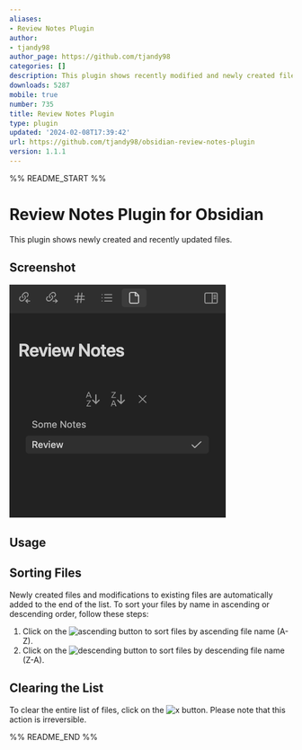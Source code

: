```yaml
---
aliases:
- Review Notes Plugin
author:
- tjandy98
author_page: https://github.com/tjandy98
categories: []
description: This plugin shows recently modified and newly created files
downloads: 5287
mobile: true
number: 735
title: Review Notes Plugin
type: plugin
updated: '2024-02-08T17:39:42'
url: https://github.com/tjandy98/obsidian-review-notes-plugin
version: 1.1.1
---
```


%% README_START %%

# Review Notes Plugin for Obsidian

This plugin shows newly created and recently updated files.

## Screenshot

![sidebar](https://raw.githubusercontent.com/tjandy98/obsidian-review-notes-plugin/HEAD/docs/demo.png)

## Usage

## Sorting Files

Newly created files and modifications to existing files are automatically added to the end of the list. To sort your files by name in ascending or descending order, follow these steps:

1. Click on the ![ascending](docs/arrow-down-a-z.svg) button to sort files by ascending file name (A-Z).
2. Click on the ![descending](docs/arrow-up-a-z.svg) button to sort files by descending file name (Z-A).

## Clearing the List

To clear the entire list of files, click on the ![x](docs/x.svg) button. Please note that this action is irreversible.


%% README_END %%